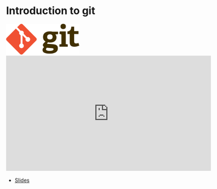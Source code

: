 # Introduction to git 
<img src="img/Git-logo.svg.png" alt="drawing" width="200"/>

<iframe width="560" height="315" src="https://www.youtube.com/embed/meEcQAttqAo" title="YouTube video player" frameborder="0" allow="accelerometer; autoplay; clipboard-write; encrypted-media; gyroscope; picture-in-picture" allowfullscreen></iframe>

*   [Slides](https://raw.githubusercontent.com/DavidBert/N7-techno-IA/master/slides/IA%20Framework%20Git%20Intro.pdf)
